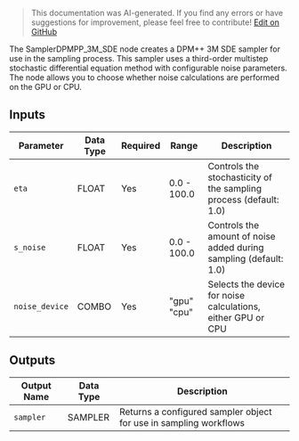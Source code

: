 > This documentation was AI-generated. If you find any errors or have suggestions for improvement, please feel free to contribute! [Edit on GitHub](https://github.com/Comfy-Org/embedded-docs/blob/main/comfyui_embedded_docs/docs/SamplerDPMPP_3M_SDE/en.md)

The SamplerDPMPP_3M_SDE node creates a DPM++ 3M SDE sampler for use in the sampling process. This sampler uses a third-order multistep stochastic differential equation method with configurable noise parameters. The node allows you to choose whether noise calculations are performed on the GPU or CPU.

## Inputs

| Parameter | Data Type | Required | Range | Description |
|-----------|-----------|----------|-------|-------------|
| `eta` | FLOAT | Yes | 0.0 - 100.0 | Controls the stochasticity of the sampling process (default: 1.0) |
| `s_noise` | FLOAT | Yes | 0.0 - 100.0 | Controls the amount of noise added during sampling (default: 1.0) |
| `noise_device` | COMBO | Yes | "gpu"<br>"cpu" | Selects the device for noise calculations, either GPU or CPU |

## Outputs

| Output Name | Data Type | Description |
|-------------|-----------|-------------|
| `sampler` | SAMPLER | Returns a configured sampler object for use in sampling workflows |
